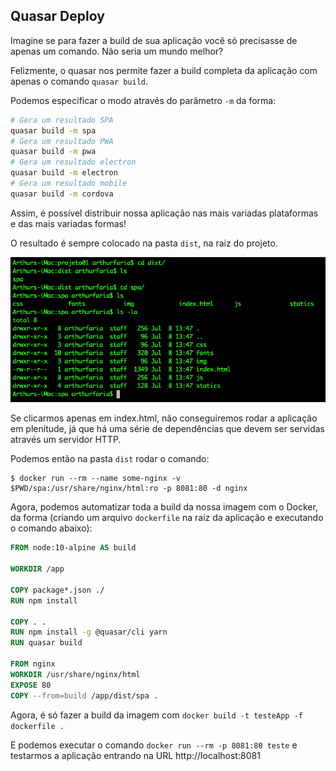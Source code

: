 ## Quasar Deploy

Imagine se para fazer a build de sua aplicação você só precisasse de apenas um comando. Não seria um mundo melhor?

Felizmente, o quasar nos permite fazer a build completa da aplicação com apenas o comando `quasar build`.

Podemos especificar o modo através do parâmetro `-m` da forma:

```sh
# Gera um resultado SPA
quasar build -m spa
# Gera um resultado PWA
quasar build -m pwa
# Gera um resultado electron
quasar build -m electron
# Gera um resultado mobile
quasar build -m cordova
```

Assim, é possível distribuir nossa aplicação nas mais variadas plataformas e das mais variadas formas!

O resultado é sempre colocado na pasta `dist`, na raiz do projeto.

![image-20190708134808068](assets/image-20190708134808068.png)

Se clicarmos apenas em index.html, não conseguiremos rodar a aplicação em plenitude, já que há uma série de dependências que devem ser servidas através um servidor HTTP.

Podemos então na pasta `dist` rodar o comando:

```shell
$ docker run --rm --name some-nginx -v $PWD/spa:/usr/share/nginx/html:ro -p 8081:80 -d nginx
```

Agora, podemos automatizar toda a build da nossa imagem com o Docker, da forma (criando um arquivo `dockerfile` na raiz da aplicação e executando o comando abaixo):

```dockerfile
FROM node:10-alpine AS build

WORKDIR /app

COPY package*.json ./
RUN npm install

COPY . .
RUN npm install -g @quasar/cli yarn
RUN quasar build

FROM nginx
WORKDIR /usr/share/nginx/html
EXPOSE 80
COPY --from=build /app/dist/spa .

```

Agora, é só fazer a build da imagem com `docker build -t testeApp -f dockerfile .`

E podemos executar o comando `docker run --rm -p 8081:80 teste` e testarmos a aplicação entrando na URL http://localhost:8081 

